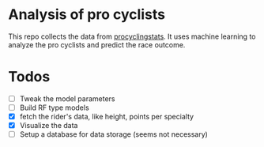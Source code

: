 # Analysis of pro cyclists

This repo collects the data from [procyclingstats](https://www.procyclingstats.com/rankings.php).
It uses machine learning to analyze the pro cyclists and predict the race outcome.

# Todos
- [ ] Tweak the model parameters
- [ ] Build RF type models
- [x] fetch the rider's data, like height, points per specialty
- [x] Visualize the data
- [ ] Setup a database for data storage (seems not necessary)
